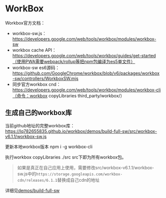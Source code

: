 # WorkBox

Workbox官方文档：
* workbox-sw.js：https://developers.google.com/web/tools/workbox/modules/workbox-sw
* workbox cache API： https://developers.google.com/web/tools/workbox/guides/get-started（使用PWA需要webpack/rollup等把npm包编译为es5单文件）
* workbox-sw es6源码：https://github.com/GoogleChrome/workbox/blob/v6/packages/workbox-sw/controllers/WorkboxSW.mjs
* 同步官方workbox cnd：https://developers.google.com/web/tools/workbox/modules/workbox-cli（命令：workbox copyLibraries third_party/workbox/）


## 生成自己的workbox库

当前github地址的完整workbox库：https://lq782655835.github.io/workbox/demos/build-full-sw/src/workbox-v6.1.1/workbox-sw.js

更新本地workbox版本 npm i -g workbox-cli

执行workbox copyLibraries ./src    src下即为所有workbox包。

> 如果是真正在自己应用上使用，需要修改src/workbox-v6.1.1/workbox-sw.js中的`https://storage.googleapis.com/workbox-cdn/releases/6.1.1`替换成自己cdn的地址


详细见[demos/build-full-sw](./demos/build-full-sw/readme.md)

